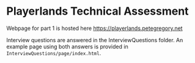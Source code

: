 # Playerlands Technical Assessment

Webpage for part 1 is hosted here https://playerlands.petegregory.net

Interview questions are answered in the InterviewQuestions folder. An example page using both answers is provided in `InterviewQuestions/page/index.html`.
